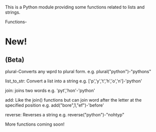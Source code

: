 This is a Python module providing some functions related to lists and strings.

Functions-
# New!
## (Beta)
plural-Converts any wprd to plural form.
e.g. plural("python")-"pythons"

list_to_str: Convert a list into a string e.g. ['p','y','t','h','o','n']-'python'

join: joins two words e.g. 'pyt','hon'-'python'

add: Like the join() functions but can join word after the letter at the specified position
e.g. add("bore",1,"ef")-'before'

reverse: Reverses a string 
e.g. reverse("python")-"nohtyp"

More functions coming soon!
